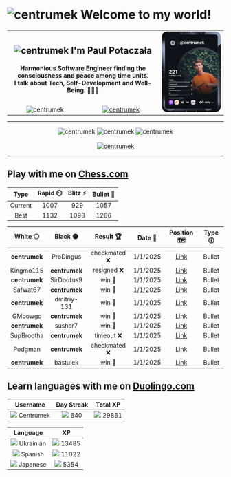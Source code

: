 <h1>
  <img
    src="https://emojis.slackmojis.com/emojis/images/1531849430/4246/blob-sunglasses.gif"
    width="30"
    alt="centrumek"
  />
  Welcome to my world!
</h1>

<table>
  <tbody>
    <tr>
      <td align="center" width="70%" colspan="2">
        <h2>
          <img
            src="https://raw.githubusercontent.com/MartinHeinz/MartinHeinz/master/wave.gif"
            width="30px"
            alt="centrumek"
          />
          I'm Paul Potaczała
        </h2>
        <h4>
          Harmonious Software Engineer finding the consciousness and peace among time units.
          <br/>
          I talk about Tech, Self-Development and Well-Being. 🌿🧘🚀
        </h4>
      </td>
      <td width="30%" rowspan="2">
        <a href="https://app.daily.dev/centrumek">
          <img
            src="./devcard.svg"
            alt="centrumek"
          />
        </a>
      </td>
    </tr>
    <tr align="center">
      <td>
        <img
          src="https://komarev.com/ghpvc/?username=centrumek&label=visitors&color=0e75b6&style=flat"
          alt="centrumek"
        >
      </td>
      <td>
        <a href="https://stackoverflow.com/users/14496012/centrumek">
          <img
            src="https://stackoverflow.com/users/flair/14496012.png?theme=dark"
            alt="centrumek"
          >
        </a>
      </td>
    </tr>
  </tbody>
</table>

---
<div align="center">
  <img 
    src="https://github-readme-stats.vercel.app/api?username=centrumek&show_icons=true&count_private=true&theme=dark&hide_border=true&hide=issues,contribs&bg_color=00000000"
    alt="centrumek"
  />
  <img
    src="https://github-readme-stats.vercel.app/api/top-langs/?username=centrumek&layout=compact&hide_border=true&theme=dark&bg_color=00000000&langs_count=6&exclude_repo=air-statistic-app"
    alt="centrumek"
  />
  <img 
    src="https://github-readme-streak-stats.herokuapp.com?user=centrumek&theme=dark&hide_border=true&background=FFFFFF00"
    alt="centrumek"
  />
  <br/>
  <br/>
  <a href="https://www.buymeacoffee.com/centrumek">
    <img
      src="https://cdn.buymeacoffee.com/buttons/v2/default-orange.png"
      height="50"
      width="210"
      alt="centrumek"
    />
  </a>
</div>

---

## Play with me on [Chess.com](https://www.chess.com/member/centrumek)

<div align="center">
<!--START_SECTION:chessStats-->
<!-- Automatically generated with https://github.com/Balastrong/chess-stats-action -->

| Type | Rapid ⏲️ | Blitz ⚡ | Bullet 🔫 |
|:---:|:---:|:---:|:---:|
| Current | 1007 | 929 | 1057 |
| Best | 1132 | 1098 | 1266 |

| White ⚪ | Black ⚫ | Result 🏆 | Date 📅 | Position 🗺️ | Type 🕕 |
|:---:|:---:|:---:|:---:|:---:|:---:|
| **centrumek** | ProDingus | checkmated ❌ | 1/1/2025 | <a href="http://www.ee.unb.ca/cgi-bin/tervo/fen.pl?select=4r1k1/1p4pp/1P6/8/3R1p2/2pP4/4r1q1/2B2RK1 w - -">Link</a> | Bullet |
| Kingmo115 | **centrumek** | resigned ❌ | 1/1/2025 | <a href="http://www.ee.unb.ca/cgi-bin/tervo/fen.pl?select=r1k3N1/pp2Rp2/2p4p/4p3/4P3/8/PPP2PPP/2K2B1R b - -">Link</a> | Bullet |
| **centrumek** | SirDoofus9 | win 🥇 | 1/1/2025 | <a href="http://www.ee.unb.ca/cgi-bin/tervo/fen.pl?select=3rR3/3P3k/6p1/p4p1p/r3p3/4P3/5PPP/3R2K1 b - -">Link</a> | Bullet |
| Safwat67 | **centrumek** | win 🥇 | 1/1/2025 | <a href="http://www.ee.unb.ca/cgi-bin/tervo/fen.pl?select=6k1/5p1p/6p1/2r5/3Rp3/2K2P2/P5PP/8 w - -">Link</a> | Bullet |
| **centrumek** | dmitriy-131 | win 🥇 | 1/1/2025 | <a href="http://www.ee.unb.ca/cgi-bin/tervo/fen.pl?select=3n2Rk/1qnpN2p/4p2b/1p2Pr2/1P1P4/NbP5/8/4K3 b - -">Link</a> | Bullet |
| GMbowgo | **centrumek** | win 🥇 | 1/1/2025 | <a href="http://www.ee.unb.ca/cgi-bin/tervo/fen.pl?select=R7/8/5pk1/4pN1p/4P3/P4PK1/6rr/R7 w - -">Link</a> | Bullet |
| **centrumek** | sushcr7 | win 🥇 | 1/1/2025 | <a href="http://www.ee.unb.ca/cgi-bin/tervo/fen.pl?select=8/k6p/p1R3p1/P5P1/5P1P/b1PpP3/1r2b3/4K3 b - -">Link</a> | Bullet |
| SupBrootha | **centrumek** | timeout ❌ | 1/1/2025 | <a href="http://www.ee.unb.ca/cgi-bin/tervo/fen.pl?select=1r4r1/pp6/4kp2/8/4P3/2b5/P3K3/3R3R b - -">Link</a> | Bullet |
| Podgman | **centrumek** | checkmated ❌ | 1/1/2025 | <a href="http://www.ee.unb.ca/cgi-bin/tervo/fen.pl?select=r2qkb1r/pb3Qpp/1pnp1p2/8/2B1P3/2N1B3/PPP2PPP/R3K2R b KQkq -">Link</a> | Bullet |
| **centrumek** | bastulek | win 🥇 | 1/1/2025 | <a href="http://www.ee.unb.ca/cgi-bin/tervo/fen.pl?select=1r6/1P3ppp/3p4/pk1Pp3/3PP3/4KP2/6PP/1R6 b - -">Link</a> | Bullet |

<!--END_SECTION:chessStats-->
</div>

## Learn languages with me on [Duolingo.com](https://www.duolingo.com/profile/Centrumek)

<div align="center">
<!--START_SECTION:duolingoStats-->
<!-- Automatically generated with https://github.com/centrumek/duolingo-readme-stats-->

| Username | Day Streak | Total XP |
|:---:|:---:|:---:|
| <img src="https://raw.githubusercontent.com/centrumek/duolingo-readme-stats/main/assets/duolingo.png" height="12"> Centrumek | <img src="https://raw.githubusercontent.com/centrumek/duolingo-readme-stats/main/assets/streakinactive.svg" height="12"> 640 | <img src="https://raw.githubusercontent.com/centrumek/duolingo-readme-stats/main/assets/xp.svg" height="12"> 29861 | <img src="https://raw.githubusercontent.com/centrumek/duolingo-readme-stats/main/assets/xp.svg" height="12"> 0 |

| Language | XP |
|:---:|:---:|
| <img src="https://raw.githubusercontent.com/centrumek/duolingo-readme-stats/main/assets/langs/ukrainian.svg" height="12"> Ukrainian | <img src="https://raw.githubusercontent.com/centrumek/duolingo-readme-stats/main/assets/xp.svg" height="12"> 13485 |
| <img src="https://raw.githubusercontent.com/centrumek/duolingo-readme-stats/main/assets/langs/spanish.svg" height="12"> Spanish | <img src="https://raw.githubusercontent.com/centrumek/duolingo-readme-stats/main/assets/xp.svg" height="12"> 11022 |
| <img src="https://raw.githubusercontent.com/centrumek/duolingo-readme-stats/main/assets/langs/japanese.svg" height="12"> Japanese | <img src="https://raw.githubusercontent.com/centrumek/duolingo-readme-stats/main/assets/xp.svg" height="12"> 5354 |

<!--END_SECTION:duolingoStats-->
</div>
<!--
**centrumek/centrumek** is a ✨ _special_ ✨ repository because its `README.md` (this file) appears on your GitHub profile.

Here are some ideas to get you started:

- 🔭 I’m currently working on ...
- 🌱 I’m currently learning ...
- 👯 I’m looking to collaborate on ...
- 🤔 I’m looking for help with ...
- 💬 Ask me about ...
- 📫 How to reach me: ...
- 😄 Pronouns: ...
- ⚡ Fun fact: ...
-->
